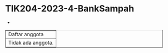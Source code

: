 # TIK204-2023-4-BankSampah
-
<!DOCTYPE html>
<html>
<head>
<title>Utama – Admin</title>
</head>
<body>
<table border=”0”>
<tr><td>Daftar anggota</td></tr>
<tr><td>Tidak ada anggota.</td></tr>
</table>
</body>
</html>
